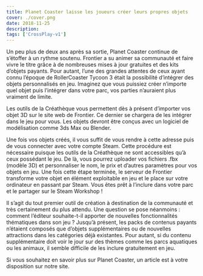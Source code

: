 ```yaml
---
title: Planet Coaster laisse les joueurs créer leurs propres objets
cover: ./cover.png
date: 2018-11-25
description: 
tags: ['CrossPlay-v1']
---
```

Un peu plus de deux ans après sa sortie, Planet Coaster continue de s’étoffer à un rythme soutenu. Frontier a su animer sa communauté et faire vivre le titre grâce à de nombreuses mises à jour gratuites et des kits d’objets payants. Pour autant, l’une des grandes attentes de ceux ayant connu l’époque de RollerCoaster Tycoon 3 était la possibilité d’intégrer des objets personnalisés en jeu. Imaginez que vous puissiez créer n’importe quel objet puis l’intégrer dans votre parc, vos parties n’auraient plus vraiment de limite.

Les outils de la Créathèque vous permettent dès à présent d’importer vos objet 3D sur le site web de Frontier. Ce dernier se chargera de les intégrer dans le jeu pour vous. Les objets devront être conçus avec un logiciel de modélisation comme 3ds Max ou Blender.

Une fois vos objets créés, il vous suffit de vous rendre à cette adresse puis de vous connecter avec votre compte Steam. Cette procédure est nécessaire puisque les outils de la Créathèque ne sont accessibles qu’à ceux possédant le jeu. De là, vous pourrez uploader vos fichiers .fbx (modèle 3D) et personnaliser le nom, le prix et d’autres paramètres pour vos objets en jeu. Une fois cette étape terminée, le serveur de Frontier transforme votre objet en élément exploitable en jeu et le place sur votre ordinateur en passant par Steam. Vous êtes prêt à l’inclure dans votre parc et le partager sur le Steam Workshop !

Il s’agit du tout premier outil de création à destination de la communauté et très certainement du plus attendu. Une question se pose néanmoins : comment l’éditeur souhaite-t-il apporter de nouvelles fonctionnalités thématiques dans son jeu ? Jusqu’à présent, les packs de contenus payants n’étaient composés que d’objets supplémentaires ou de nouvelles attractions dans les catégories déjà existantes. Pour autant, si du contenu supplémentaire doit voir le jour sur des thèmes comme les parcs aquatiques ou les animaux, il semble difficile de les inclure gratuitement en jeu.

Si vous souhaitez en savoir plus sur Planet Coaster, un article est à votre disposition sur notre site.

